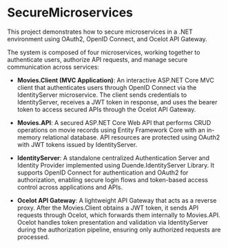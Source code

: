 # SecureMicroservices

This project demonstrates how to secure microservices in a .NET environment using OAuth2, OpenID Connect, and Ocelot API Gateway.

The system is composed of four microservices, working together to authenticate users, authorize API requests, and manage secure communication across services:

- **Movies.Client (MVC Application)**:
An interactive ASP.NET Core MVC client that authenticates users through OpenID Connect via the IdentityServer microservice.
The client sends credentials to IdentityServer, receives a JWT token in response, and uses the bearer token to access secured APIs through the Ocelot API Gateway.

- **Movies.API**:
A secured ASP.NET Core Web API that performs CRUD operations on movie records using Entity Framework Core with an in-memory relational database.
API resources are protected using OAuth2 with JWT tokens issued by IdentityServer.

- **IdentityServer**:
A standalone centralized Authentication Server and Identity Provider implemented using Duende.IdentityServer Library.
It supports OpenID Connect for authentication and OAuth2 for authorization, enabling secure login flows and token-based access control across applications and APIs.

- **Ocelot API Gateway**:
A lightweight API Gateway that acts as a reverse proxy.
After the Movies.Client obtains a JWT token, it sends API requests through Ocelot, which forwards them internally to Movies.API.
Ocelot handles token presentation and validation via IdentityServer during the authorization pipeline, ensuring only authorized requests are processed.
